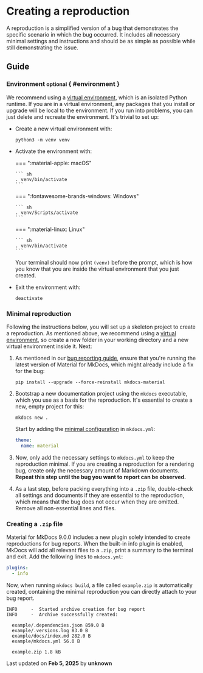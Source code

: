 # Creating a reproduction

A reproduction is a simplified version of a bug that demonstrates the specific
scenario in which the bug occurred. It includes all necessary minimal settings
and instructions and should be as simple as possible while still demonstrating
the issue.

## Guide

### Environment <small>optional</small> { #environment }

We recommend using a [virtual environment], which is an isolated Python runtime.
If you are in a virtual environment, any packages that you install or upgrade
will be local to the environment. If you run into problems, you can
just delete and recreate the environment. It's trivial to set up:

-   Create a new virtual environment with:

    ```
    python3 -m venv venv
    ```

-   Activate the environment with:

    === ":material-apple: macOS"

        ``` sh
        . venv/bin/activate
        ```

    === ":fontawesome-brands-windows: Windows"

        ``` sh
        . venv/Scripts/activate
        ```

    === ":material-linux: Linux"

        ``` sh
        . venv/bin/activate
        ```


    Your terminal should now print `(venv)` before the prompt, which is how you
    know that you are inside the virtual environment that you just created.

-   Exit the environment with:

    ```
    deactivate
    ```

  [virtual environment]: https://realpython.com/what-is-pip/#using-pip-in-a-python-virtual-environment

### Minimal reproduction

Following the instructions below, you will set up a skeleton project to create
a reproduction. As mentioned above, we recommend using a [virtual environment],
so create a new folder in your working directory and a new virtual environment
inside it. Next:

1.  As mentioned in our [bug reporting guide], ensure that you're running the
    latest version of Material for MkDocs, which might already include a fix for
    the bug:

    ```
    pip install --upgrade --force-reinstall mkdocs-material
    ```

2.  Bootstrap a new documentation project using the `mkdocs` executable,
    which you use as a basis for the reproduction. It's essential to create a
    new, empty project for this:

    ```
    mkdocs new .
    ```

    Start by adding the [minimal configuration] in `mkdocs.yml`:

    ``` yaml
    theme:
      name: material
    ```

3.  Now, only add the necessary settings to `mkdocs.yml` to keep the
    reproduction minimal. If you are creating a reproduction for a rendering
    bug, create only the necessary amount of Markdown documents. __Repeat this
    step until the bug you want to report can be observed.__

4.  As a last step, before packing everything into a `.zip` file, double-check
    all settings and documents if they are essential to the reproduction, which
    means that the bug does not occur when they are omitted. Remove all
    non-essential lines and files.

  [bug reporting guide]: ../contributing/reporting-a-bug.md#upgrade-to-latest-version
  [minimal configuration]: ../creating-your-site.md#minimal-configuration

### Creating a `.zip` file

Material for MkDocs 9.0.0 includes a new plugin solely intended to create
reproductions for bug reports. When the built-in info plugin is enabled, MkDocs
will add all relevant files to a `.zip`, print a summary to the terminal and
exit. Add the following lines to `mkdocs.yml`:

``` yaml
plugins:
  - info
```

Now, when running `mkdocs build`, a file called `example.zip` is automatically
created, containing the minimal reproduction you can directly attach to your bug
report.

```
INFO     -  Started archive creation for bug report
INFO     -  Archive successfully created:

  example/.dependencies.json 859.0 B
  example/.versions.log 83.0 B
  example/docs/index.md 282.0 B
  example/mkdocs.yml 56.0 B

  example.zip 1.8 kB
```




<div class="last-updated">Last updated on <strong>Feb 5, 2025</strong> by <strong>unknown</strong></div>
